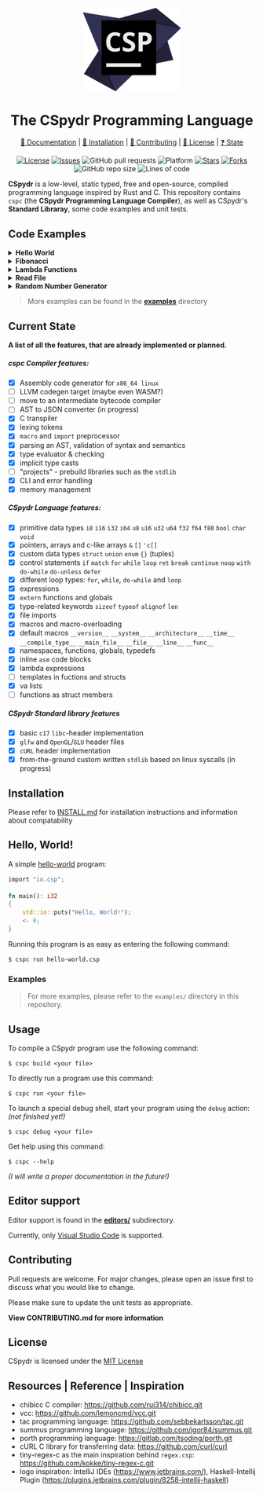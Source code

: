 <div align="center">

<p>
<img width="200" src="./assets/csp-logo-big.svg"></img>
</p>

<h1>The CSpydr Programming Language</h1>

[📑 Documentation](https://github.com/spydr06/cspydr/wiki) |
[💾 Installation](./INSTALL.md) |
[🤝 Contributing](./CONTRIBUTING.md) |
[📜 License](./LICENSE) |
[❓ State](#current-state)

[![License](https://img.shields.io/github/license/spydr06/cspydr?style=flat-square)](https://github.com/Spydr06/CSpydr/blob/main/LICENSE)
[![Issues](https://img.shields.io/github/issues/spydr06/cspydr?style=flat-square)](https://github.com/Spydr06/CSpydr/issues)
![GitHub pull requests](https://img.shields.io/github/issues-pr/spydr06/cspydr?style=flat-square)
![Platform](https://img.shields.io/badge/platform-linux_x86__64-blueviolet?style=flat-square)
[![Stars](https://img.shields.io/github/stars/spydr06/cspydr?style=flat-square)](https://github.com/Spydr06/CSpydr/stargazers)
[![Forks](https://img.shields.io/github/forks/spydr06/cspydr?style=flat-square)](https://github.com/Spydr06/CSpydr/network/members)
![GitHub repo size](https://img.shields.io/github/repo-size/spydr06/cspydr?style=flat-square)
![Lines of code](https://img.shields.io/tokei/lines/github/spydr06/cspydr?style=flat-square)

</div>

**CSpydr** is a low-level, static typed, free and open-source, compiled programming language inspired by Rust and C. This repository contains `cspc` (the **CSpydr Programming Language Compiler**), as well as CSpydr's **Standard Libraray**, some code examples and unit tests. 

## Code Examples

<details>
<summary><b>Hello World</b></summary>

### [helloworld.csp](examples/traditional/helloworld.csp)
![](examples/assets/img/helloworld.png)
</details>

<details>
<summary><b>Fibonacci</b></summary>

### [fibonacci.csp](examples/traditional/fibonacci.csp)
![](examples/assets/img/fibonacci.png)
</details>

<details>
<summary><b>Lambda Functions</b></summary>

### [lambda.csp](examples/language/lambda.csp)
![](examples/assets/img/lambda.png)
</details>

<details>
<summary><b>Read File</b></summary>

### [read_file.csp](examples/std/read_file.csp)
![](examples/assets/img/read_file.png)
</details>

<details>
<summary><b>Random Number Generator</b></summary>

### [random.csp](examples/std/rand.csp)
![](examples/assets/img/random.png)
</details>

> More examples can be found in the [**examples**](./examples/) directory

## Current State

**A list of all the features, that are already implemented or planned.**

##### cspc Compiler features:
- [x] Assembly code generator for `x86_64 linux`
- [ ] LLVM codegen target (maybe even WASM?)
- [ ] move to an intermediate bytecode compiler
- [ ] AST to JSON converter (in progress)
- [x] C transpiler
- [x] lexing tokens
- [x] `macro` and `import` preprocessor
- [x] parsing an AST, validation of syntax and semantics
- [x] type evaluator & checking
- [x] implicit type casts
- [ ] "projects" - prebuild libraries such as the `stdlib`
- [x] CLI and error handling
- [x] memory management

##### CSpydr Language features:
- [x] primitive data types `i8` `i16` `i32` `i64` `u8` `u16` `u32` `u64` `f32` `f64` `f80` `bool` `char` `void`
- [x] pointers, arrays and c-like arrays `&` `[]` `'c[]`
- [x] custom data types `struct` `union` `enum` `{}` (tuples)
- [x] control statements `if` `match` `for` `while` `loop` `ret` `break` `continue` `noop` `with` `do-while` `do-unless` `defer`
- [x] different loop types: `for`, `while`, `do-while` and `loop`
- [x] expressions
- [x] `extern` functions and globals
- [x] type-related keywords `sizeof` `typeof` `alignof` `len`
- [x] file imports
- [x] macros and macro-overloading
- [x] default macros `__version__` `__system__` `__architecture__` `__time__` `__compile_type__` `__main_file__` `__file__` `__line__` `__func__` 
- [x] namespaces, functions, globals, typedefs
- [x] inline `asm` code blocks
- [x] lambda expressions
- [ ] templates in fuctions and structs
- [x] va lists
- [ ] functions as struct members

##### CSpydr Standard library features
- [x] basic `c17` `libc`-header implementation
- [x] `glfw` and `OpenGL`/`GLU` header files 
- [x] `cURL` header implementation 
- [x] from-the-ground custom written `stdlib` based on linux syscalls (in progress)

## Installation

Please refer to [INSTALL.md](./INSTALL.md) for installation instructions and information about compatability

## Hello, World!

A simple [hello-world](./examples/traditional/helloworld.csp) program:

```rust
import "io.csp";

fn main(): i32
{
    std::io::puts("Hello, World!");
    <- 0;
}
```

Running this program is as easy as entering the following command:
```console
$ cspc run hello-world.csp
```

### Examples

> For more examples, please refer to the `examples/` directory in this repository.

## Usage

To compile a CSpydr program use the following command:
```console
$ cspc build <your file>
```
To directly run a program use this command:
```console
$ cspc run <your file>
```
To launch a special debug shell, start your program using the `debug` action:
<br/>
*(not finished yet!)*
```console
$ cspc debug <your file>
```

Get help using this command:
```console
$ cspc --help
```

*(I will write a proper documentation in the future!)*

## Editor support

Editor support is found in the **[editors/](./editors)** subdirectory.

Currently, only [Visual Studio Code](https://code.visualstudio.com/) is supported.

## Contributing
Pull requests are welcome. For major changes, please open an issue first to discuss what you would like to change.

Please make sure to update the unit tests as appropriate.

**View CONTRIBUTING.md for more information**

## License
CSpydr is licensed under the [MIT License](https://mit-license.org/)

## Resources | Reference | Inspiration

- chibicc C compiler: https://github.com/rui314/chibicc.git
- vcc: https://github.com/lemoncmd/vcc.git
- tac programming language: https://github.com/sebbekarlsson/tac.git
- summus programming language: https://github.com/igor84/summus.git
- porth programming language: https://gitlab.com/tsoding/porth.git
- cURL C library for transferring data: https://github.com/curl/curl
- tiny-regex-c as the main inspiration behind `regex.csp`: https://github.com/kokke/tiny-regex-c.git
- logo inspiration: IntelliJ IDEs (https://www.jetbrains.com/),
                    Haskell-Intellij Plugin (https://plugins.jetbrains.com/plugin/8258-intellij-haskell)
